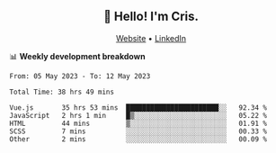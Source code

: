 
<h2 align="center">👋 Hello! I'm Cris.</h2>
<p align="center">
  <a href="https://www.criscunas.dev">Website</a> •
  <a href="https://www.linkedin.com/in/cristophercunas/">LinkedIn</a> 
</p>


📊 **Weekly development breakdown**
<!--START_SECTION:waka-->

```text
From: 05 May 2023 - To: 12 May 2023

Total Time: 38 hrs 49 mins

Vue.js       35 hrs 53 mins  ███████████████████████░░   92.34 %
JavaScript   2 hrs 1 min     █▒░░░░░░░░░░░░░░░░░░░░░░░   05.22 %
HTML         44 mins         ▒░░░░░░░░░░░░░░░░░░░░░░░░   01.91 %
SCSS         7 mins          ░░░░░░░░░░░░░░░░░░░░░░░░░   00.33 %
Other        2 mins          ░░░░░░░░░░░░░░░░░░░░░░░░░   00.09 %
```

<!--END_SECTION:waka-->

